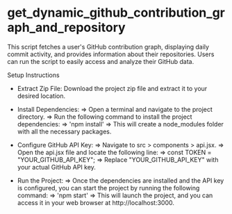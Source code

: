 # get_dynamic_github_contribution_graph_and_repository
This script fetches a user's GitHub contribution graph, displaying daily commit activity, and provides information about their repositories. Users can run the script to easily access and analyze their GitHub data.

Setup Instructions
- Extract Zip File:
    Download the project zip file and extract it to your desired location.

- Install Dependencies:
    => Open a terminal and navigate to the project directory.
    => Run the following command to install the project dependencies:
    => 'npm install'
    => This will create a node_modules folder with all the necessary packages.

- Configure GitHub API Key:
    => Navigate to src > components > api.jsx.
    => Open the api.jsx file and locate the following line:
    => const TOKEN = "YOUR_GITHUB_API_KEY";
    => Replace "YOUR_GITHUB_API_KEY" with your actual GitHub API key.

- Run the Project:
    => Once the dependencies are installed and the API key is configured, you can start the project by running the following command:
    => 'npm start'
    => This will launch the project, and you can access it in your web browser at http://localhost:3000.
